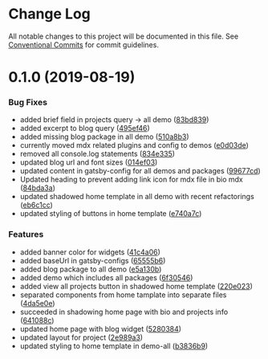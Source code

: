 # Change Log

All notable changes to this project will be documented in this file.
See [Conventional Commits](https://conventionalcommits.org) for commit guidelines.

# 0.1.0 (2019-08-19)

### Bug Fixes

- added brief field in projects query -> all demo ([83bd839](https://github.com/sonapraneeth-a/gatsby-dev-themes/commit/83bd839))
- added excerpt to blog query ([495ef46](https://github.com/sonapraneeth-a/gatsby-dev-themes/commit/495ef46))
- added missing blog package in all demo ([510a8b3](https://github.com/sonapraneeth-a/gatsby-dev-themes/commit/510a8b3))
- currently moved mdx related plugins and config to demos ([e0d03de](https://github.com/sonapraneeth-a/gatsby-dev-themes/commit/e0d03de))
- removed all console.log statements ([834e335](https://github.com/sonapraneeth-a/gatsby-dev-themes/commit/834e335))
- updated blog url and font sizes ([014ef03](https://github.com/sonapraneeth-a/gatsby-dev-themes/commit/014ef03))
- updated content in gatsby-config for all demos and packages ([99677cd](https://github.com/sonapraneeth-a/gatsby-dev-themes/commit/99677cd))
- Updated heading to prevent adding link icon for mdx file in bio mdx ([84bda3a](https://github.com/sonapraneeth-a/gatsby-dev-themes/commit/84bda3a))
- updated shadowed home template in all demo with recent refactorings ([eb6c1cc](https://github.com/sonapraneeth-a/gatsby-dev-themes/commit/eb6c1cc))
- updated styling of buttons in home template ([e740a7c](https://github.com/sonapraneeth-a/gatsby-dev-themes/commit/e740a7c))

### Features

- added banner color for widgets ([41c4a06](https://github.com/sonapraneeth-a/gatsby-dev-themes/commit/41c4a06))
- added baseUrl in gatsby-configs ([65555b6](https://github.com/sonapraneeth-a/gatsby-dev-themes/commit/65555b6))
- added blog package to all demo ([e5a130b](https://github.com/sonapraneeth-a/gatsby-dev-themes/commit/e5a130b))
- added demo which includes all packages ([6f30546](https://github.com/sonapraneeth-a/gatsby-dev-themes/commit/6f30546))
- added view all projects button in shadowed home template ([220e023](https://github.com/sonapraneeth-a/gatsby-dev-themes/commit/220e023))
- separated components from home tamplate into separate files ([4da5e0e](https://github.com/sonapraneeth-a/gatsby-dev-themes/commit/4da5e0e))
- succeeded in shadowing home page with bio and projects info ([641088c](https://github.com/sonapraneeth-a/gatsby-dev-themes/commit/641088c))
- updated home page with blog widget ([5280384](https://github.com/sonapraneeth-a/gatsby-dev-themes/commit/5280384))
- updated layout for project ([2e989a3](https://github.com/sonapraneeth-a/gatsby-dev-themes/commit/2e989a3))
- updated styling to home template in demo-all ([b3836b9](https://github.com/sonapraneeth-a/gatsby-dev-themes/commit/b3836b9))
